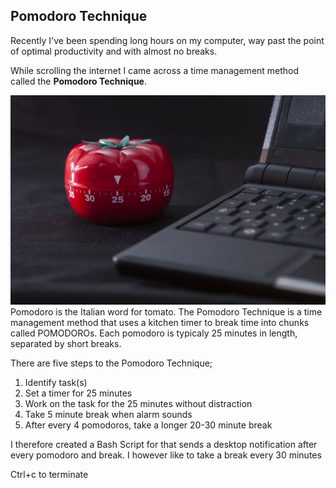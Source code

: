 ## Pomodoro Technique

Recently I've been spending long hours on my computer, way past the point of optimal productivity and with almost no breaks.

While scrolling the internet I came across a time management method called the **Pomodoro Technique**.

![pomodoro.timer](pomodoro.jpeg)
Pomodoro is the Italian word for tomato.
The Pomodoro Technique is a time management method that uses a kitchen timer to break time into chunks called POMODOROs.
Each pomodoro is typicaly 25 minutes in length, separated by short breaks.

There are five steps to the Pomodoro Technique;
1. Identify task(s)
2. Set a timer for 25 minutes
3. Work on the task for the 25 minutes without distraction
4. Take 5 minute break when alarm sounds
5. After every 4 pomodoros, take a longer 20-30 minute break

I therefore created a Bash Script for that sends a desktop notification after every pomodoro and break. 
I however like to take a break every 30 minutes

Ctrl+c to terminate 
